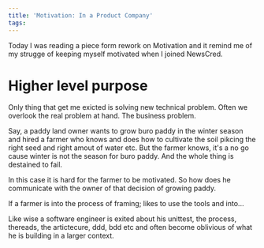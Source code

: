 ```yaml
---
title: 'Motivation: In a Product Company'
tags:
---
```


Today I was reading a piece form rework on Motivation and it remind me of my strugge of keeping myself motivated when I joined NewsCred.

# Higher level purpose

Only thing that get me exicted is solving new technical problem. Often we overlook the real problem at hand. The business problem.


Say, a paddy land owner wants to grow buro paddy in the winter season and hired a farmer who knows and does how to cultivate the soil pikcing the right seed and right amout of water etc. But the farmer knows, it's a no go cause winter is not the season for buro paddy. And the whole thing is destained to fail.

In this case it is hard for the farmer to be motivated. So how does he communicate with the owner of that decision of growing paddy.

If a farmer is into the process of framing; likes to use the tools and into...

Like wise a software engineer is exited about his unittest, the process, thereads, the artictecure, ddd, bdd etc and often become oblivious of what he is building in a larger context.


